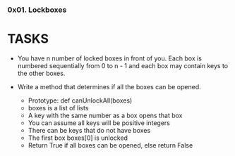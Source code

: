 ### 0x01. Lockboxes

# TASKS

* You have n number of locked boxes in front of you. Each box is numbered sequentially from 0 to n - 1 and each box may contain keys to the other boxes.

* Write a method that determines if all the boxes can be opened.

    * Prototype: def canUnlockAll(boxes)
    * boxes is a list of lists
    * A key with the same number as a box opens that box
    * You can assume all keys will be positive integers
    * There can be keys that do not have boxes
    * The first box boxes[0] is unlocked
    * Return True if all boxes can be opened, else return False